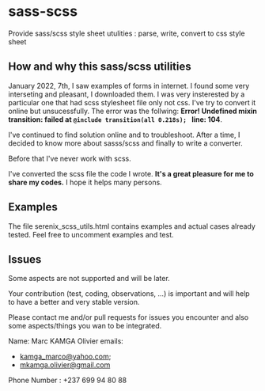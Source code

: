# sass-scss
Provide sass/scss style sheet utulities : parse, write, convert to css style sheet

## How and why this sass/scss utilities

January 2022, 7th, I saw examples of forms in internet. I found some very interseting and pleasant, I downloaded them. I was very insterested by a particular one that had scss stylesheet file only not css. I've try to convert it online but unsucessfully. The error was the follwing: **Error! Undefined mixin transition: failed at `@include transition(all 0.218s); ` line: 104**.

I've continued to find solution online and to troubleshoot. After a time, I decided to know more about sasss/scss and finally to write a converter.

Before that I've never work with scss.

I've converted the scss file the code I wrote. **It's a great pleasure for me to share my codes.** I hope it helps many persons.

## Examples

The file serenix_scss_utils.html contains examples and actual cases already tested.
Feel free to uncomment examples and test.

## Issues

Some aspects are not supported and will be later.

Your contribution (test, coding, observations, ...) is important and will help to have a better and very stable version.

Please contact me and/or pull requests for issues you encounter and also some aspects/things you wan to be integrated.

Name: Marc KAMGA Olivier 
emails: 

  - kamga_marco@yahoo.com;
  - mkamga.olivier@gmail.com

Phone Number : +237 699 94 80 88






